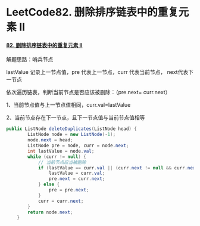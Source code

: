 # LeetCode82. 删除排序链表中的重复元素 II

#### [82. 删除排序链表中的重复元素 II](https://leetcode-cn.com/problems/remove-duplicates-from-sorted-list-ii/)

解题思路：哨兵节点

lastValue 记录上一节点值，pre 代表上一节点，curr 代表当前节点， next代表下一节点

依次遍历链表，判断当前节点是否应该被删除：（pre.next= curr.next）

1、当前节点值与上一节点值相同，curr.val=lastValue

2、当前节点存在下一节点，且下一节点值与当前节点值相等

```java
public ListNode deleteDuplicates(ListNode head) {
        ListNode node = new ListNode(-1);
        node.next = head;
        ListNode pre = node, curr = node.next;
        int lastValue = node.val;
        while (curr != null) {
            // 当前节点应当被删除
            if (lastValue == curr.val || (curr.next != null && curr.next.val == curr.val)) {
                lastValue = curr.val;
                pre.next = curr.next;
            } else {
                pre = pre.next;
            }
            curr = curr.next;
        }
        return node.next;
    }
```

